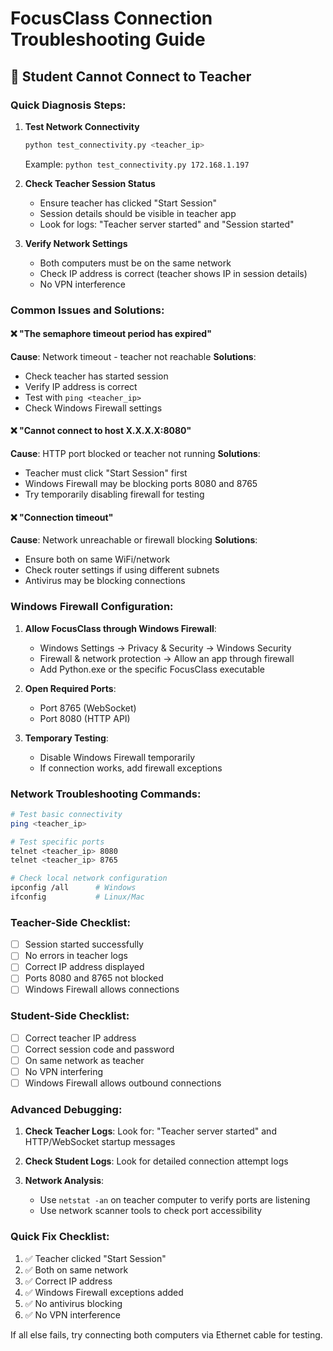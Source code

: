 # FocusClass Connection Troubleshooting Guide

## 🔧 Student Cannot Connect to Teacher

### Quick Diagnosis Steps:

1. **Test Network Connectivity**
   ```bash
   python test_connectivity.py <teacher_ip>
   ```
   Example: `python test_connectivity.py 172.168.1.197`

2. **Check Teacher Session Status**
   - Ensure teacher has clicked "Start Session"
   - Session details should be visible in teacher app
   - Look for logs: "Teacher server started" and "Session started"

3. **Verify Network Settings**
   - Both computers must be on the same network
   - Check IP address is correct (teacher shows IP in session details)
   - No VPN interference

### Common Issues and Solutions:

#### ❌ "The semaphore timeout period has expired"
**Cause**: Network timeout - teacher not reachable
**Solutions**:
- Check teacher has started session
- Verify IP address is correct
- Test with `ping <teacher_ip>`
- Check Windows Firewall settings

#### ❌ "Cannot connect to host X.X.X.X:8080"
**Cause**: HTTP port blocked or teacher not running
**Solutions**:
- Teacher must click "Start Session" first
- Windows Firewall may be blocking ports 8080 and 8765
- Try temporarily disabling firewall for testing

#### ❌ "Connection timeout"
**Cause**: Network unreachable or firewall blocking
**Solutions**:
- Ensure both on same WiFi/network
- Check router settings if using different subnets
- Antivirus may be blocking connections

### Windows Firewall Configuration:

1. **Allow FocusClass through Windows Firewall**:
   - Windows Settings → Privacy & Security → Windows Security
   - Firewall & network protection → Allow an app through firewall
   - Add Python.exe or the specific FocusClass executable

2. **Open Required Ports**:
   - Port 8765 (WebSocket)
   - Port 8080 (HTTP API)

3. **Temporary Testing**:
   - Disable Windows Firewall temporarily
   - If connection works, add firewall exceptions

### Network Troubleshooting Commands:

```bash
# Test basic connectivity
ping <teacher_ip>

# Test specific ports
telnet <teacher_ip> 8080
telnet <teacher_ip> 8765

# Check local network configuration
ipconfig /all      # Windows
ifconfig           # Linux/Mac
```

### Teacher-Side Checklist:

- [ ] Session started successfully
- [ ] No errors in teacher logs
- [ ] Correct IP address displayed
- [ ] Ports 8080 and 8765 not blocked
- [ ] Windows Firewall allows connections

### Student-Side Checklist:

- [ ] Correct teacher IP address
- [ ] Correct session code and password
- [ ] On same network as teacher
- [ ] No VPN interfering
- [ ] Windows Firewall allows outbound connections

### Advanced Debugging:

1. **Check Teacher Logs**:
   Look for: "Teacher server started" and HTTP/WebSocket startup messages

2. **Check Student Logs**:
   Look for detailed connection attempt logs

3. **Network Analysis**:
   - Use `netstat -an` on teacher computer to verify ports are listening
   - Use network scanner tools to check port accessibility

### Quick Fix Checklist:

1. ✅ Teacher clicked "Start Session"
2. ✅ Both on same network
3. ✅ Correct IP address
4. ✅ Windows Firewall exceptions added
5. ✅ No antivirus blocking
6. ✅ No VPN interference

If all else fails, try connecting both computers via Ethernet cable for testing.